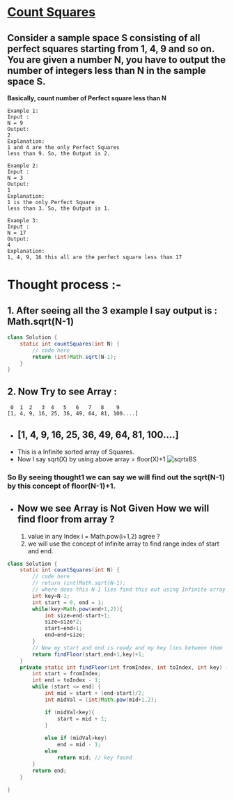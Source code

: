 # [**Count Squares**](https://practice.geeksforgeeks.org/problems/count-squares3649/1#)

## Consider a sample space S consisting of all perfect squares starting from 1, 4, 9 and so on. You are given a number N, you have to output the number of integers less than N in the sample space S.
**Basically, count number of Perfect square less than N**
```
Example 1:
Input :
N = 9
Output:
2
Explanation:
1 and 4 are the only Perfect Squares
less than 9. So, the Output is 2.
```
```
Example 2:
Input :
N = 3
Output:
1
Explanation:
1 is the only Perfect Square
less than 3. So, the Output is 1.
```
```
Example 3:
Input :
N = 17
Output:
4
Explanation:
1, 4, 9, 16 this all are the perfect square less than 17
```
# Thought process :-
## 1. After seeing all the 3 example I say output is : Math.sqrt(N-1)
```java
class Solution {
    static int countSquares(int N) {
        // code here
        return (int)Math.sqrt(N-1);
    }
}
```
## 2. Now Try to see Array : 
```
 0  1  2   3  4   5   6   7   8    9
[1, 4, 9, 16, 25, 36, 49, 64, 81, 100....]
```

- ## [1, 4, 9, 16, 25, 36, 49, 64, 81, 100....]
- This is a Infinite sorted array of Squares.
- Now I say sqrt(X) by using above array = floor(X)+1
![sqrtxBS](https://user-images.githubusercontent.com/71629248/131823358-9a68f47e-65e5-4cb0-858d-9fd614655be5.png)
### **So By seeing thought1 we can say we will find out the sqrt(N-1) by this concept of floor(N-1)+1.** 
- ## Now we see Array is Not Given How we will find floor from array ?
    1. value in any Index i = Math.pow(i+1,2) agree ?
    2. we will use the concept of infinite array to find range index of start and end.
```java
class Solution {
    static int countSquares(int N) {
        // code here
        // return (int)Math.sqrt(N-1);
        // where does this N-1 lies find this out using Infinite array concept
        int key=N-1;
        int start = 0, end = 1;
        while(key>Math.pow(end+1,2)){
            int size=end-start+1;
            size=size*2;
            start=end+1;
            end=end+size;
        }
        // Now my start and end is ready and my key lies between them
        return findFloor(start,end+1,key)+1;
    }
    private static int findFloor(int fromIndex, int toIndex, int key) {
        int start = fromIndex;
        int end = toIndex - 1;
        while (start <= end) {
            int mid = start + (end-start)/2;
            int midVal = (int)Math.pow(mid+1,2);

            if (midVal<key){
                start = mid + 1;
            }
                
            else if (midVal>key)
                end = mid - 1;
            else
                return mid; // key found
        }
        return end;  
    }
    
}
```    




